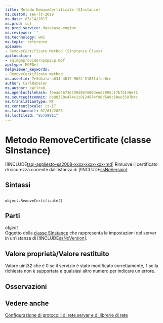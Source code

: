 ```yaml
---
title: Metodo RemoveCertificate (SInstance)
ms.custom: seo-lt-2019
ms.date: 03/14/2017
ms.prod: sql
ms.prod_service: database-engine
ms.reviewer: ''
ms.technology: wmi
ms.topic: reference
apiname:
- RemoveCertificate Method (SInstance Class)
apilocation:
- sqlmgmproviderxpsp2up.mof
apitype: MOFDef
helpviewer_keywords:
- RemoveCertificate method
ms.assetid: 7e5dbafa-a634-4617-9622-510514fce0ce
author: CarlRabeler
ms.author: carlrab
ms.openlocfilehash: f6eae46716739d807e00deed3095c17bf5146e71
ms.sourcegitcommit: da88320c474c1c9124574f90d549c50ee3387b4c
ms.translationtype: MT
ms.contentlocale: it-IT
ms.lasthandoff: 07/01/2020
ms.locfileid: "85759811"
---
```

# <a name="removecertificate-method-sinstance-class"></a>Metodo RemoveCertificate (classe SInstance)
[!INCLUDE[tsql-appliesto-ss2008-xxxx-xxxx-xxx-md](../../../includes/applies-to-version/sqlserver.md)]
  Rimuove il certificato di sicurezza corrente dall'istanza di [!INCLUDE[ssNoVersion](../../../includes/ssnoversion-md.md)].  
  
## <a name="syntax"></a>Sintassi  
  
```  
  
object.RemoveCertificate()  
```  
  
## <a name="parts"></a>Parti  
 *object*  
 Oggetto della [classe SInstance](../../../relational-databases/wmi-provider-configuration-classes/sinstance-class/sinstance-class.md) che rappresenta le impostazioni del server in un'istanza di [!INCLUDE[ssNoVersion](../../../includes/ssnoversion-md.md)].  
  
## <a name="property-valuereturn-value"></a>Valore proprietà/Valore restituito  
 Valore uint32 che è 0 se il servizio è stato modificato correttamente, 1 se la richiesta non è supportata e qualsiasi altro numero per indicare un errore.  
  
## <a name="remarks"></a>Osservazioni  
  
## <a name="see-also"></a>Vedere anche  
 [Configurazione di protocolli di rete server e di librerie di rete](https://msdn.microsoft.com/library/ms177485\(v=sql.100\).aspx)  
  
  
